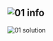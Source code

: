 ![01 info](https://user-images.githubusercontent.com/44196434/151678264-660041f9-1bca-4508-8fcf-3da5fe9ecc6a.png)
---
![01 solution](https://user-images.githubusercontent.com/44196434/151678311-8302ae31-a6e9-44d8-b3e9-6c41f3bc6980.png)
